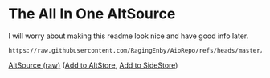 # The All In One AltSource
I will worry about making this readme look nice and have good info later.

```
https://raw.githubusercontent.com/RagingEnby/AioRepo/refs/heads/master/altstore_repo.json
```

[AltSource (raw)](https://raw.githubusercontent.com/RagingEnby/AioRepo/refs/heads/master/altstore_repo.json) 
([Add to AltStore](https://intradeus.github.io/http-protocol-redirector?r=altstore://source?url=https://raw.githubusercontent.com/RagingEnby/AioRepo/refs/heads/master/altstore_repo.json), 
[Add to SideStore](https://intradeus.github.io/http-protocol-redirector?r=sidestore://source?url=https://raw.githubusercontent.com/RagingEnby/AioRepo/refs/heads/master/altstore_repo.json))